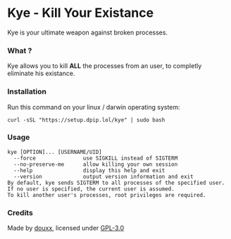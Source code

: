 # Kye - Kill Your Existance
Kye is your ultimate weapon against broken processes.

### What ?
Kye allows you to kill **ALL** the processes from an user, to completly eliminate his existance.

### Installation
Run this command on your linux / darwin operating system:

```shell
curl -sSL "https://setup.dpip.lol/kye" | sudo bash
```


### Usage
```shell
kye [OPTION]... [USERNAME/UID]
  --force               use SIGKILL instead of SIGTERM
  --no-preserve-me      allow killing your own session
  --help                display this help and exit
  --version             output version information and exit
By default, kye sends SIGTERM to all processes of the specified user.
If no user is specified, the current user is assumed.
To kill another user's processes, root privileges are required.
```

### Credits
Made by [douxx](https://github.com/douxxtech/), licensed under [GPL-3.0](LICENSE)
